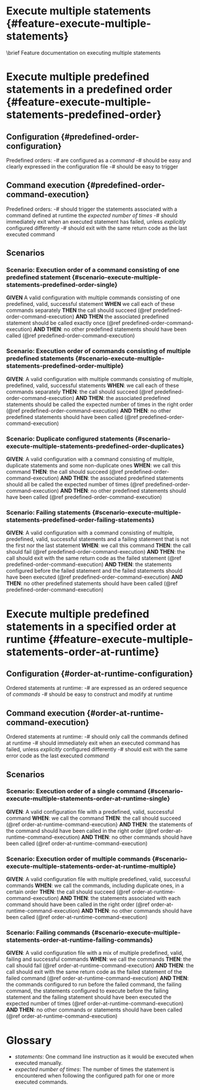 Execute multiple statements {#feature-execute-multiple-statements}
===========================
\brief Feature documentation on executing multiple statements

# Execute multiple predefined statements in a predefined order {#feature-execute-multiple-statements-predefined-order}
## Configuration {#predefined-order-configuration}
Predefined orders:
-# are configured as a _command_
-# should be easy and clearly expressed in the configuration file
-# should be easy to trigger

## Command execution {#predefined-order-command-execution}
Predefined orders:
-# should trigger the statements associated with a command defined at runtime the _expected number of times_
-# should immediately exit when an executed statement has failed, unless _explicitly_ configured differently
-# should exit with the same return code as the last executed command

## Scenarios
### Scenario: Execution order of a command consisting of one predefined statement {#scenario-execute-multiple-statements-predefined-order-single}
   **GIVEN** A valid configuration with multiple commands consisting of one predefined, valid, successful statement
    **WHEN** we call each of these commands separately
    **THEN** the call should succeed (@ref predefined-order-command-execution)
**AND THEN** the associated predefined statement should be called exactly once (@ref predefined-order-command-execution)
**AND THEN**: no other predefined statements should have been called (@ref predefined-order-command-execution)

### Scenario: Execution order of commands consisting of multiple predefined statements {#scenario-execute-multiple-statements-predefined-order-multiple}
   **GIVEN**: A valid configuration with multiple commands consisting of multiple, predefined, valid, successful statements
    **WHEN**: we call each of these commands separately
    **THEN**: the call should succeed (@ref predefined-order-command-execution)
**AND THEN**: the associated predefined statements should be called the expected number of times in the right order (@ref predefined-order-command-execution)
**AND THEN**: no other predefined statements should have been called (@ref predefined-order-command-execution)

### Scenario: Duplicate configured statements {#scenario-execute-multiple-statements-predefined-order-duplicates}
   **GIVEN**: A valid configuration with a command consisting of multiple, duplicate statements and some non-duplicate ones
    **WHEN**: we call this command
    **THEN**: the call should succeed (@ref predefined-order-command-execution)
**AND THEN**: the associated predefined statements should all be called the expected number of times (@ref predefined-order-command-execution)
**AND THEN**: no other predefined statements should have been called (@ref predefined-order-command-execution)

### Scenario: Failing statements {#scenario-execute-multiple-statements-predefined-order-failing-statements}
   **GIVEN**: A valid configuration with a command consisting of multiple, predefined, valid, successful statements and a failing statement that is not the first nor the last statement
    **WHEN**: we call this command
    **THEN**: the call should fail (@ref predefined-order-command-execution)
**AND THEN**: the call should exit with the same return code as the failed statement (@ref predefined-order-command-execution)
**AND THEN**: the statements configured before the failed statement and the failed statements should have been executed (@ref predefined-order-command-execution)
**AND THEN**: no other predefined statements should have been called (@ref predefined-order-command-execution)

# Execute multiple predefined statements in a specified order at runtime {#feature-execute-multiple-statements-order-at-runtime}
## Configuration {#order-at-runtime-configuration}
Ordered statements at runtime:
-# are expressed as an ordered sequence of _commands_
-# should be easy to construct and modify at runtime

## Command execution {#order-at-runtime-command-execution}
Ordered statements at runtime:
-# should only call the commands defined at runtime
-# should immediately exit when an executed command has failed, unless _explicitly_ configured differently
-# should exit with the same error code as the last executed _command_

## Scenarios
### Scenario: Execution order of a single command {#scenario-execute-multiple-statements-order-at-runtime-single}
   **GIVEN**: A valid configuration file with a predefined, valid, successful command
    **WHEN**: we call the command
    **THEN**: the call should succeed (@ref order-at-runtime-command-execution}
**AND THEN**: the statements of the command should have been called in the right order (@ref order-at-runtime-command-execution)
**AND THEN**: no other commands should have been called (@ref order-at-runtime-command-execution)

### Scenario: Execution order of multiple commands {#scenario-execute-multiple-statements-order-at-runtime-multiple}
   **GIVEN**: A valid configuration file with multiple predefined, valid, successful commands
    **WHEN**: we call the commands, including duplicate ones, in a certain order
    **THEN**: the call should succeed (@ref order-at-runtime-command-execution)
**AND THEN**: the statements associated with each command should have been called in the right order (@ref order-at-runtime-command-execution)
**AND THEN**: no other commands should have been called (@ref order-at-runtime-command-execution)

### Scenario: Failing commands {#scenario-execute-multiple-statements-order-at-runtime-failing-commands}
   **GIVEN**: A valid configuration file with a mix of multiple predefined, valid, failing and successful commands
    **WHEN**: we call the commands
    **THEN**: the call should fail (@ref order-at-runtime-command-execution)
**AND THEN**: the call should exit with the same return code as the failed statement of the failed command (@ref order-at-runtime-command-execution)
**AND THEN**: the commands configured to run before the failed command, the failing command, the statements configured to execute before the failing statement and the failing statement should have been executed the expected number of times (@ref order-at-runtime-command-execution)
**AND THEN**: no other commands or statements should have been called (@ref order-at-runtime-command-execution)

# Glossary
- _statements_: One command line instruction as it would be executed when executed manually.
- _expected number of times_: The number of times the statement is encountered when following the configured path for one or more executed commands.
